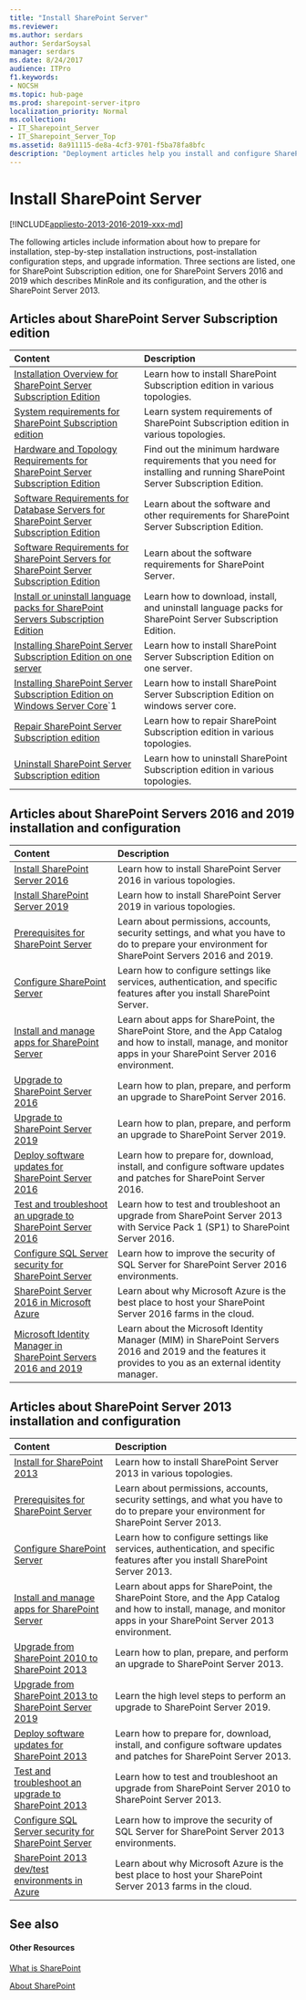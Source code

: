 ```yaml
---
title: "Install SharePoint Server"
ms.reviewer: 
ms.author: serdars
author: SerdarSoysal
manager: serdars
ms.date: 8/24/2017
audience: ITPro
f1.keywords:
- NOCSH
ms.topic: hub-page
ms.prod: sharepoint-server-itpro
localization_priority: Normal
ms.collection:
- IT_Sharepoint_Server
- IT_Sharepoint_Server_Top
ms.assetid: 8a911115-de8a-4cf3-9701-f5ba78fa8bfc
description: "Deployment articles help you install and configure SharePoint Server and upgrade from earlier versions."
---
```


# Install SharePoint Server

[!INCLUDE[appliesto-2013-2016-2019-xxx-md](../includes/appliesto-2013-2016-2019-SUB-xxx-md.md)] 
  
The following articles include information about how to prepare for installation, step-by-step installation instructions, post-installation configuration steps, and upgrade information. Three sections are listed, one for SharePoint Subscription edition, one for SharePoint Servers 2016 and 2019 which describes MinRole and its configuration, and the other is SharePoint Server 2013.

## Articles about SharePoint Server Subscription edition
  
|**Content**|**Description**|
|:-----|:-----|
|[Installation Overview for SharePoint Server Subscription Edition](install-overview-spserver-se.md) <br/> |Learn how to install SharePoint Subscription edition in various topologies. <br/>|
|[System requirements for SharePoint Subscription edition](system-requirements-for-sharepoint-subscription-edition.md) <br/> |Learn system requirements of SharePoint Subscription edition in various topologies.  <br/>|
|[Hardware and Topology Requirements for SharePoint Server Subscription Edition](hardware-and-topology-requirements-for-sharepoint-server-subscription-editon.md)<br/> |Find out the minimum hardware requirements that you need for installing and running SharePoint Server Subscription Edition.  <br/> |
|[Software Requirements for Database Servers for SharePoint Server Subscription Edition](software-requirements-for-database-servers-for-sharepoint-server-subscription-edition.md)<br/> |Learn about the software and other requirements for SharePoint Server Subscription Edition. <br/> |
|[Software Requirements for SharePoint Servers for SharePoint Server Subscription Edition](software-requirements-for-sharepoint-servers-for-sharepoint-server-subscription-edition.md)<br/> |Learn about the software requirements for SharePoint Server.  <br/> |
|[Install or uninstall language packs for SharePoint Servers Subscription Edition](install-or-uninstall-language-packs-subscription.md)<br/> |Learn how to download, install, and uninstall language packs for SharePoint Server Subscription Edition.  <br/> |
|[Installing SharePoint Server Subscription Edition on one server](installing-sharepoint-subscription-edition-on-one-server.md)<br/> |Learn how to install SharePoint Server Subscription Edition on one server.  <br/> |
|[Installing SharePoint Server Subscription Edition on Windows Server Core](installing-sharepoint-server-subscription-edition-on-windows-server-core.md)`1<br/> |Learn how to install SharePoint Server Subscription Edition on windows server core.  <br/> 
|[Repair SharePoint Server Subscription edition](repair-sharepoint-server-subscription-edition.md) <br/> |Learn how to repair SharePoint Subscription edition in various topologies. <br/> |
|[Uninstall SharePoint Server Subscription edition](uninstall-for-sharepoint-server-subscription-edition.md) <br/> |Learn how to uninstall SharePoint Subscription edition in various topologies.  <br/> |


  
## Articles about SharePoint Servers 2016 and 2019 installation and configuration

  
|**Content**|**Description**|
|:-----|:-----|
|[Install SharePoint Server 2016](install-for-sharepoint-server-2016.md) <br/> |Learn how to install SharePoint Server 2016 in various topologies.  <br/> |
|[Install SharePoint Server 2019](install-for-sharepoint-server-2019.md) <br/> |Learn how to install SharePoint Server 2019 in various topologies.  <br/>|
|[Prerequisites for SharePoint Server](prerequisites-0.md) <br/> |Learn about permissions, accounts, security settings, and what you have to do to prepare your environment for SharePoint Servers 2016 and 2019.  <br/> |
|[Configure SharePoint Server](configure.md) <br/> |Learn how to configure settings like services, authentication, and specific features after you install SharePoint Server.  <br/> |
|[Install and manage apps for SharePoint Server](../administration/install-and-manage-apps-for-sharepoint-server.md) <br/> |Learn about apps for SharePoint, the SharePoint Store, and the App Catalog and how to install, manage, and monitor apps in your SharePoint Server 2016 environment.  <br/> |
|[Upgrade to SharePoint Server 2016](../upgrade-and-update/upgrade-to-sharepoint-server-2016.md) <br/> |Learn how to plan, prepare, and perform an upgrade to SharePoint Server 2016.  <br/> |
|[Upgrade to SharePoint Server 2019](../upgrade-and-update/upgrade-to-sharepoint-server-2019.md) <br/> |Learn how to plan, prepare, and perform an upgrade to SharePoint Server 2019.  <br/> |
|[Deploy software updates for SharePoint Server 2016](../upgrade-and-update/deploy-updates-for-sharepoint-server-2016.md) <br/> |Learn how to prepare for, download, install, and configure software updates and patches for SharePoint Server 2016.  <br/> |
|[Test and troubleshoot an upgrade to SharePoint Server 2016](../upgrade-and-update/test-and-troubleshoot-an-upgrade.md) <br/> |Learn how to test and troubleshoot an upgrade from SharePoint Server 2013 with Service Pack 1 (SP1) to SharePoint Server 2016.  <br/> |
|[Configure SQL Server security for SharePoint Server](../security-for-sharepoint-server/configure-sql-server-security-for-sharepoint-environments.md) <br/> |Learn how to improve the security of SQL Server for SharePoint Server 2016 environments.  <br/> |
|[SharePoint Server 2016 in Microsoft Azure](../administration/sharepoint-server-2016-in-microsoft-azure.md) <br/> |Learn about why Microsoft Azure is the best place to host your SharePoint Server 2016 farms in the cloud.  <br/> |
|[Microsoft Identity Manager in SharePoint Servers 2016 and 2019](../administration/microsoft-identity-manager-in-sharepoint-server-2016.md) <br/> |Learn about the Microsoft Identity Manager (MIM) in SharePoint Servers 2016 and 2019 and the features it provides to you as an external identity manager.  <br/> |
   
## Articles about SharePoint Server 2013 installation and configuration

  
|**Content**|**Description**|
|:-----|:-----|
|[Install for SharePoint 2013](install-for-sharepoint-2013.md) <br/> |Learn how to install SharePoint Server 2013 in various topologies.  <br/> |
|[Prerequisites for SharePoint Server](prerequisites-0.md) <br/> |Learn about permissions, accounts, security settings, and what you have to do to prepare your environment for SharePoint Server 2013.  <br/> |
|[Configure SharePoint Server](configure.md) <br/> |Learn how to configure settings like services, authentication, and specific features after you install SharePoint Server 2013.  <br/> |
|[Install and manage apps for SharePoint Server](../administration/install-and-manage-apps-for-sharepoint-server.md) <br/> |Learn about apps for SharePoint, the SharePoint Store, and the App Catalog and how to install, manage, and monitor apps in your SharePoint Server 2013 environment.  <br/> |
|[Upgrade from SharePoint 2010 to SharePoint 2013](../upgrade-and-update/upgrade-from-sharepoint-2010-to-sharepoint-2013.md) <br/> |Learn how to plan, prepare, and perform an upgrade to SharePoint Server 2013.  <br/> |
|[Upgrade from SharePoint 2013 to SharePoint Server 2019](../upgrade-and-update/Upgrade-from-SharePoint2013-to-SharePointServer-2019.md) <br/> |Learn the high level steps to perform an upgrade to SharePoint Server 2019.  <br/> |
|[Deploy software updates for SharePoint 2013](../upgrade-and-update/deploy-software-updates-for-sharepoint-2013.md) <br/> |Learn how to prepare for, download, install, and configure software updates and patches for SharePoint Server 2013.  <br/> |
|[Test and troubleshoot an upgrade to SharePoint 2013](../upgrade-and-update/test-and-troubleshoot-an-upgrade-0.md) <br/> |Learn how to test and troubleshoot an upgrade from SharePoint Server 2010 to SharePoint Server 2013.  <br/> |
|[Configure SQL Server security for SharePoint Server](../security-for-sharepoint-server/configure-sql-server-security-for-sharepoint-environments.md) <br/> |Learn how to improve the security of SQL Server for SharePoint Server 2013 environments.  <br/> |
|[SharePoint 2013 dev/test environments in Azure](../administration/sharepoint-2013-dev-test-environments-in-azure.md) <br/> |Learn about why Microsoft Azure is the best place to host your SharePoint Server 2013 farms in the cloud.  <br/> |
   
## See also

#### Other Resources

[What is SharePoint](https://support.office.com/article/97b915e6-651b-43b2-827d-fb25777f446f)
  
[About SharePoint](https://dev.office.com/sharepoint)

